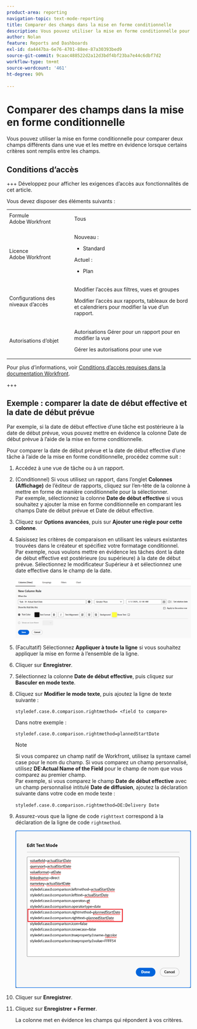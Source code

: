 ```yaml
---
product-area: reporting
navigation-topic: text-mode-reporting
title: Comparer des champs dans la mise en forme conditionnelle
description: Vous pouvez utiliser la mise en forme conditionnelle pour comparer deux champs différents dans une vue et les mettre en évidence lorsque certains critères sont remplis entre les champs.
author: Nolan
feature: Reports and Dashboards
exl-id: da4447ba-6e76-4701-88ee-87a30393bed9
source-git-commit: 9caac488522d2a12d3bdf4bf23ba7e44c6dbf7d2
workflow-type: tm+mt
source-wordcount: '461'
ht-degree: 90%

---
```


# Comparer des champs dans la mise en forme conditionnelle

<!-- Audited: 1/2025 -->

Vous pouvez utiliser la mise en forme conditionnelle pour comparer deux champs différents dans une vue et les mettre en évidence lorsque certains critères sont remplis entre les champs.

## Conditions d’accès

+++ Développez pour afficher les exigences d’accès aux fonctionnalités de cet article.

Vous devez disposer des éléments suivants :

<table style="table-layout:auto"> 
 <col> 
 <col> 
 <tbody> 
  <tr> 
   <td role="rowheader">Formule Adobe Workfront</td> 
   <td> <p>Tous</p> </td> 
  </tr> 
  <tr> 
   <td role="rowheader">Licence Adobe Workfront</td> 
   <td> 
      <p>Nouveau :</p>
         <ul>
         <li><p>Standard</p></li>
         </ul>
      <p>Actuel :</p>
         <ul>
         <li><p>Plan</p></li>
         </ul>
   </td> 
  </tr> 
  <tr> 
   <td role="rowheader">Configurations des niveaux d’accès</td> 
   <td> <p>Modifier l’accès aux filtres, vues et groupes</p> <p>Modifier l’accès aux rapports, tableaux de bord et calendriers pour modifier la vue d’un rapport.</p></td> 
  </tr> 
  <tr> 
   <td role="rowheader">Autorisations d’objet</td> 
   <td> <p>Autorisations Gérer pour un rapport pour en modifier la vue</p> <p>Gérer les autorisations pour une vue</p></td> 
  </tr> 
 </tbody> 
</table>

Pour plus d’informations, voir [Conditions d’accès requises dans la documentation Workfront](/help/quicksilver/administration-and-setup/add-users/access-levels-and-object-permissions/access-level-requirements-in-documentation.md).

+++

## Exemple : comparer la date de début effective et la date de début prévue

Par exemple, si la date de début effective d’une tâche est postérieure à la date de début prévue, vous pouvez mettre en évidence la colonne Date de début prévue à l’aide de la mise en forme conditionnelle.

Pour comparer la date de début prévue et la date de début effective d’une tâche à l’aide de la mise en forme conditionnelle, procédez comme suit :

1. Accédez à une vue de tâche ou à un rapport.
1. (Conditionnel) Si vous utilisez un rapport, dans l’onglet **Colonnes (Affichage)** de l’éditeur de rapports, cliquez sur l’en-tête de la colonne à mettre en forme de manière conditionnelle pour la sélectionner.\
   Par exemple, sélectionnez la colonne **Date de début effective** si vous souhaitez y ajouter la mise en forme conditionnelle en comparant les champs Date de début prévue et Date de début effective.

1. Cliquez sur **Options avancées**, puis sur **Ajouter une règle pour cette colonne**.

1. Saisissez les critères de comparaison en utilisant les valeurs existantes trouvées dans le créateur et spécifiez votre formatage conditionnel.\
   Par exemple, nous voulons mettre en évidence les tâches dont la date de début effective est postérieure (ou supérieure) à la date de début prévue. Sélectionnez le modificateur Supérieur à et sélectionnez une date effective dans le champ de la date.

   ![](assets/cond-format-1-350x84.png)

1. (Facultatif) Sélectionnez **Appliquer à toute la ligne** si vous souhaitez appliquer la mise en forme à l’ensemble de la ligne.
1. Cliquer sur **Enregistrer**.

1. Sélectionnez la colonne **Date de début effective**, puis cliquez sur **Basculer en mode texte**.

1. Cliquez sur **Modifier le mode texte**, puis ajoutez la ligne de texte suivante :

   ```
   styledef.case.0.comparison.rightmethod= <field to compare>
   ```

   Dans notre exemple :

   ```
   styledef.case.0.comparison.rightmethod=plannedStartDate
   ```

   >[!NOTE]
   >
   >Si vous comparez un champ natif de Workfront, utilisez la syntaxe camel case pour le nom du champ. Si vous comparez un champ personnalisé, utilisez **DE:Actual Name of the Field** pour le champ de nom que vous comparez au premier champ.\
   >Par exemple, si vous comparez le champ **Date de début effective** avec un champ personnalisé intitulé **Date de diffusion**, ajoutez la déclaration suivante dans votre code en mode texte :
   >
   >`styledef.case.0.comparison.rightmethod=DE:Delivery Date`

1. Assurez-vous que la ligne de code `righttext` correspond à la déclaration de la ligne de code `rightmethod`.

   ![](assets/cond-format-2-350x171.png)

1. Cliquer sur **Enregistrer**.
1. Cliquez sur **Enregistrer + Fermer**.

   La colonne met en évidence les champs qui répondent à vos critères.
